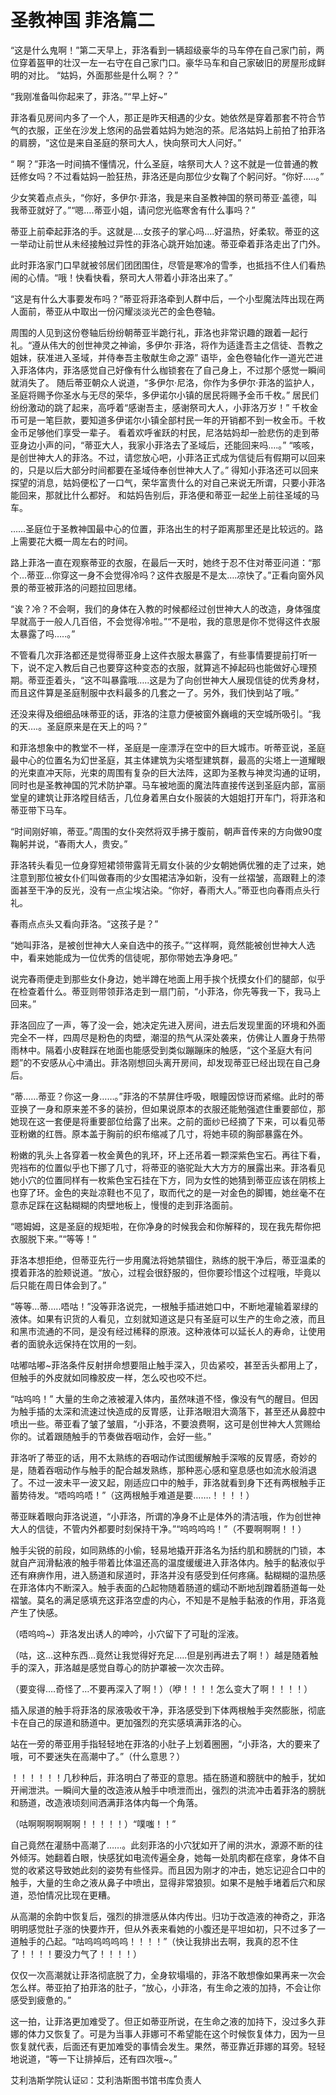 # 圣教神国 菲洛篇二

“这是什么鬼啊！”第二天早上，菲洛看到一辆超级豪华的马车停在自己家门前，两位穿着盔甲的壮汉一左一右守在自己家门口。豪华马车和自己家破旧的房屋形成鲜明的对比。
“姑妈，外面那些是什么啊？？”

“我刚准备叫你起来了，菲洛。”“早上好~”

菲洛看见房间内多了一个人，那正是昨天相遇的少女。她依然是穿着那套不符合节气的衣服，正坐在沙发上悠闲的品尝着姑妈为她泡的茶。尼洛姑妈上前拍了拍菲洛的肩膀，“这位是来自圣庭的祭司大人，快向祭司大人问好。”

“ 啊？”菲洛一时间搞不懂情况，什么圣庭，啥祭司大人？这不就是一位普通的教廷修女吗？不过看姑妈一脸狂热，菲洛还是向那位少女鞠了个躬问好。“你好…..。”

少女笑着点点头，“你好，多伊尔·菲洛，我是来自圣教神国的祭司蒂亚·盖德，叫我蒂亚就好了。”“嗯….蒂亚小姐，请问您光临寒舍有什么事吗？”

蒂亚上前牵起菲洛的手。这就是….女孩子的掌心吗….好温热，好柔软。蒂亚的这一举动让前世从未经接触过异性的菲洛心跳开始加速。蒂亚牵着菲洛走出了门外。

此时菲洛家门口早就被邻居们团团围住，尽管是寒冷的雪季，也抵挡不住人们看热闹的心情。“哦！快看快看，祭司大人带着小菲洛出来了。”

“这是有什么大事要发布吗？”蒂亚将菲洛牵到人群中后，一个小型魔法阵出现在两人面前，蒂亚从中取出一份闪耀淡淡光芒的金色卷轴。

周围的人见到这份卷轴后纷纷朝蒂亚半跪行礼，菲洛也非常识趣的跟着一起行礼。“遵从伟大的创世神灵之神谕，多伊尔·菲洛，将作为适逢吾主之信徒、吾教之姐妹，获准进入圣域，并侍奉吾主敬献生命之源”
语毕，金色卷轴化作一道光芒进入菲洛体内，菲洛感觉自己好像有什么枷锁套在了自己身上，不过那个感觉一瞬间就消失了。
随后蒂亚朝众人说道，“多伊尔·尼洛，你作为多伊尔·菲洛的监护人，圣庭将赐予你圣水与无尽的荣华，多伊诺尔小镇的居民将赐予金币千枚。”
居民们纷纷激动的跳了起来，高呼着“感谢吾主，感谢祭司大人，小菲洛万岁！”
千枚金币可是一笔巨款，要知道多伊诺尔小镇全部村民一年的开销都不到一枚金币。千枚金币足够他们享受一辈子。
看着欢呼雀跃的村民，尼洛姑妈却一脸悲伤的走到蒂亚身边小声的问，“蒂亚大人，我家小菲洛去了圣域后，还能回来吗….。”
“咳咳，是创世神大人的菲洛。不过，请您放心吧，小菲洛正式成为信徒后有假期可以回来的，只是以后大部分时间都要在圣域侍奉创世神大人了。”
得知小菲洛还可以回来探望的消息，姑妈便松了一口气，荣华富贵什么的对自己来说无所谓，只要小菲洛能回来，那就比什么都好。
和姑妈告别后，菲洛便和蒂亚一起坐上前往圣域的马车。

……圣庭位于圣教神国最中心的位置，菲洛出生的村子距离那里还是比较远的。路上需要花大概一周左右的时间。

路上菲洛一直在观察蒂亚的衣服，在最后一天时，她终于忍不住对蒂亚问道：“那个…蒂亚…你穿这一身不会觉得冷吗？这件衣服是不是太….凉快了。”正看向窗外风景的蒂亚被菲洛的问题拉回思绪。

“诶？冷？不会啊，我们的身体在入教的时候都经过创世神大人的改造，身体强度早就高于一般人几百倍，不会觉得冷啦。”“不是啦，我的意思是你不觉得这件衣服太暴露了吗…..。”

不管看几次菲洛都还是觉得蒂亚身上这件衣服太暴露了，有些事情要提前打听一下，说不定入教后自己也要穿这种变态的衣服，就算逃不掉起码也能做好心理预期。蒂亚歪着头，“这不叫暴露哦…..这是为了向创世神大人展现信徒的优秀身材，而且这件算是圣庭制服中衣料最多的几套之一了。另外，我们快到站了哦。”

还没来得及细细品味蒂亚的话，菲洛的注意力便被窗外巍峨的天空城所吸引。“我的天….。圣庭原来是在天上的吗？”

和菲洛想象中的教堂不一样，圣庭是一座漂浮在空中的巨大城市。听蒂亚说，圣庭最中心的位置名为幻世圣庭，其主体建筑为尖塔型建筑群，最高的尖塔上一道耀眼的光束直冲天际，光束的周围有复杂的巨大法阵，这即为圣教与神灵沟通的证明，同时也是圣教神国的咒术防护罩。马车被地面的魔法阵直接传送到圣庭内部，富丽堂皇的建筑让菲洛瞠目结舌，几位身着黑白女仆服装的大姐姐打开车门，将菲洛和蒂亚带下马车。

“时间刚好嘛，蒂亚。”周围的女仆突然将双手拂于腹前，朝声音传来的方向做90度鞠躬并说，“春雨大人，贵安。”

菲洛转头看见一位身穿短裙领带露背无肩女仆装的少女朝她俩优雅的走了过来，她注意到那位被女仆们叫做春雨的少女围裙洁净如新，没有一丝褶皱，高跟鞋上的漆面甚至干净的反光，没有一点尘埃沾染。“你好，春雨大人。”蒂亚也向春雨点头行礼。

春雨点点头又看向菲洛。“这孩子是？”

“她叫菲洛，是被创世神大人亲自选中的孩子。”“这样啊，竟然能被创世神大人选中，看来她能成为一位优秀的信徒呢，那你带她去净身吧。”

说完春雨便走到那些女仆身边，她半蹲在地面上用手挨个抚摸女仆们的腿部，似乎在检查着什么。蒂亚则带领菲洛走到一扇门前，“小菲洛，你先等我一下，我马上回来。”

菲洛回应了一声，等了没一会，她决定先进入房间，进去后发现里面的环境和外面完全不一样，四周尽是粉色的肉壁，潮湿的热气从深处袭来，仿佛让人置身于热带雨林中。隔着小皮鞋踩在地面也能感受到类似蹦蹦床的触感，“这个圣庭大有问题”的不安感从心中涌出。菲洛刚想回头离开房间，却发现蒂亚已经出现在自己身后。

“蒂……蒂亚？你这一身……。”菲洛的不禁屏住呼吸，眼瞳因惊讶而紧缩。此时的蒂亚换了一身和原来差不多的装扮，但如果说原本的衣服还能勉强遮住重要部位，那她现在这一套便是将重要部位给露了出来。之前的面纱已经摘了下来，可以看见蒂亚粉嫩的红唇。原本盖于胸前的织布缩减了几寸，将她丰硕的胸部暴露在外。

粉嫩的乳头上各穿着一枚金黄色的乳环，环上还吊着一颗深紫色宝石。再往下看，兜裆布的位置似乎也下挪了几寸，将蒂亚的骆驼趾大大方方的展露出来。菲洛看见她小穴的位置同样有一枚紫色宝石挂在下方，同为女性的她猜到蒂亚应该在阴核上也穿了环。金色的夹趾凉鞋也不见了，取而代之的是一对金色的脚镯，她丝毫不在意赤足踩在这黏糊糊的肉壁地板上，慢慢的走到菲洛面前。

“嗯姆姆，这是圣庭的规矩啦，在你净身的时候我会和你解释的，现在我先帮你把衣服脱下来。”“等等！”

菲洛本想拒绝，但蒂亚先行一步用魔法将她禁锢住，熟练的脱干净后，蒂亚温柔的摸着菲洛的脸颊说道。“放心，过程会很舒服的，但你要珍惜这个过程哦，毕竟以后只能在周日体会到了。”

“等等…蒂…..唔咕！”没等菲洛说完，一根触手插进她口中，不断地灌输着翠绿的液体。如果有识货的人看见，立刻就知道这是只有圣庭可以生产的生命之液，而且和黑市流通的不同，是没有经过稀释的原液。这种液体可以延长人的寿命，让使用者的面貌永远保持在饮用的一刻。

咕嘟咕嘟~菲洛条件反射拼命想要阻止触手深入，贝齿紧咬，甚至舌头都用上了，但触手的外皮就如同橡胶皮一样，怎么咬也咬不烂。

“咕呜呜！”
大量的生命之液被灌入体内，虽然味道不怪，像没有气的醒目。但因为触手插的太深和流速过快造成的反胃感，让菲洛眼泪大滴落下，甚至还从鼻腔中喷出一些。蒂亚看了皱了皱眉，“小菲洛，不要浪费啊，这可是创世神大人赏赐给你的。试着跟随触手的节奏做吞咽动作，会好一些。”

菲洛听了蒂亚的话，用不太熟练的吞咽动作试图缓解触手深喉的反胃感，奇妙的是，随着吞咽动作与触手的配合越发熟练，那种恶心感和窒息感也如流水般消退了。不过一波未平一波又起，刚适应口中的触手，菲洛就看到身下还有两根触手正蓄势待发。“唔呜呜唔！”（这两根触手难道是要…….！！！！）

蒂亚眯着眼向菲洛说道，“小菲洛，所谓的净身不止是体外的清洁哦，作为创世神大人的信徒，不管内外都要时刻保持干净。”“呜呜呜呜！”（不要啊啊啊！！）

触手尖锐的前段，如同熟练的小偷，轻易地撬开菲洛名为括约肌和膀胱的门锁，本就自产润滑黏液的触手带着比体温还高的温度缓缓进入菲洛体内。触手的黏液似乎还有麻痹作用，进入肠道和尿道时，菲洛并没有感受到任何疼痛。黏糊糊的温热感在菲洛体内不断深入。触手表面的凸起物随着肠道的蠕动不断地刮蹭着肠道每一处褶皱。莫名的满足感填充这菲洛空虚的内心，不知是不是触手黏液的作用，菲洛竟产生了快感。

（唔呜呜~）菲洛发出诱人的呻吟，小穴留下了可耻的淫液。

（咕，这…这种东西…竟然让我觉得好充足…..但是别再进去了啊！）越是随着触手的深入，菲洛越是感觉自尊心的防护罩被一次次击碎。

（要变得….奇怪了…不要再深入了啊！）（咿！！！！怎么变大了啊！！！！）

插入尿道的触手将菲洛的尿液吸收干净，菲洛感受到下体两根触手突然膨胀，彻底卡在自己的尿道和肠道中。更加强烈的充实感填满菲洛的心。

站在一旁的蒂亚用手指轻轻地在菲洛的小肚子上划着圈圈，“小菲洛，大的要来了哦，可不要迷失在高潮中了。”（什么意思？）

！！！！！！几秒种后，菲洛明白了蒂亚的意思。插在肠道和膀胱中的触手，犹如开闸泄洪。一瞬间大量的改造液从触手中喷泄而出，强烈的洪流冲击着菲洛的膀胱和肠道，改造液顷刻间洒满菲洛体内每一个角落。

（咕啊啊啊啊啊啊！！！！！）“噗嗤！！”

自己竟然在灌肠中高潮了……。此刻菲洛的小穴犹如开了闸的洪水，源源不断的往外倾泻。她翻着白眼，快感犹如电流传遍全身，她每一处肌肉都在痉挛，身体不自觉的收紧这导致她此刻的姿势有些怪异。而且因为刚才的冲击，她忘记迎合口中的触手，大量的生命之液从鼻子中喷出，显得非常狼狈。如果不是触手堵着后穴和尿道，恐怕情况比现在更糟。

从高潮的余韵中恢复后，强烈的排泄感从体内传出。归功于改造液的神奇之，菲洛明明感觉肚子涨的快要炸开，但从外表来看她的小腹还是平坦如初，只不过多了一道触手的凸起。“咕呜呜呜呜呜！！！！”（快让我排出去啊，我真的忍不住了！！！！要没力气了！！！！）

仅仅一次高潮就让菲洛彻底脱了力，全身软塌塌的，菲洛不敢想像如果再来一次会怎么样。蒂亚拍了拍菲洛的肚子，“放心，小菲洛，有生命之液的加持，不会让你感受到疲惫的。”

这一拍，让菲洛更加难受了。但正如蒂亚所说，在生命之液的加持下，没过多久菲娜的体力又恢复了。可是为当事人菲娜可不希望能在这个时候恢复体力，因为一旦恢复就代表，后面还有更加难受的事情会发生。果然，蒂亚靠近菲娜的耳旁。轻轻地说道，“等一下让排掉后，还有四次哦~。”

艾利浩斯学院认证☑️：艾利浩斯图书馆书库负责人